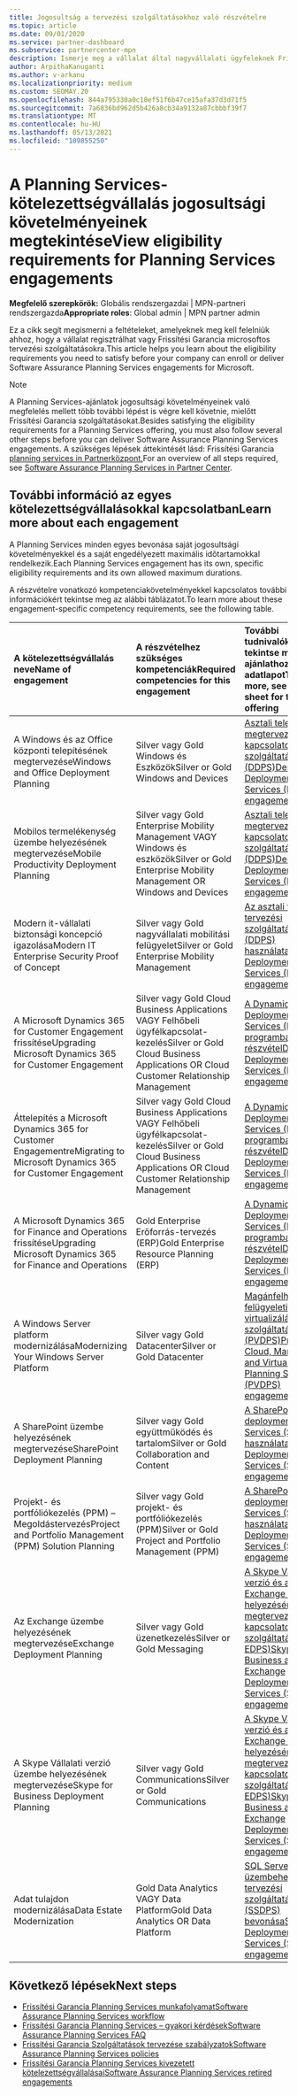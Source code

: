```yaml
---
title: Jogosultság a tervezési szolgáltatásokhoz való részvételre
ms.topic: article
ms.date: 09/01/2020
ms.service: partner-dashboard
ms.subservice: partnercenter-mpn
description: Ismerje meg a vállalat által nagyvállalati ügyfeleknek Frissítési Garancia tervezési szolgáltatásokhoz való kötelezettségvállaláshoz szükséges jogosultsági követelményeket.
author: ArpithaKanuganti
ms.author: v-arkanu
ms.localizationpriority: medium
ms.custom: SEOMAY.20
ms.openlocfilehash: 844a795330a0c10ef51f6b47ce15afa37d3d71f5
ms.sourcegitcommit: 7a6836bd962d5b426a8cb34a9132a87cbbbf39f7
ms.translationtype: MT
ms.contentlocale: hu-HU
ms.lasthandoff: 05/13/2021
ms.locfileid: "109855250"
---
```

# <a name="view-eligibility-requirements-for-planning-services-engagements"></a><span data-ttu-id="e42ed-103">A Planning Services-kötelezettségvállalás jogosultsági követelményeinek megtekintése</span><span class="sxs-lookup"><span data-stu-id="e42ed-103">View eligibility requirements for Planning Services engagements</span></span>

<span data-ttu-id="e42ed-104">**Megfelelő szerepkörök:** Globális rendszergazdai | MPN-partneri rendszergazda</span><span class="sxs-lookup"><span data-stu-id="e42ed-104">**Appropriate roles**: Global admin | MPN partner admin</span></span>

<span data-ttu-id="e42ed-105">Ez a cikk segít megismerni a feltételeket, amelyeknek meg kell felelniük ahhoz, hogy a vállalat regisztrálhat vagy Frissítési Garancia microsoftos tervezési szolgáltatásokra.</span><span class="sxs-lookup"><span data-stu-id="e42ed-105">This article helps you learn about the eligibility requirements you need to satisfy before your company can enroll or deliver Software Assurance Planning Services engagements for Microsoft.</span></span>

>[!NOTE]
> <span data-ttu-id="e42ed-106">A Planning Services-ajánlatok jogosultsági követelményeinek való megfelelés mellett több további lépést is végre kell követnie, mielőtt Frissítési Garancia szolgáltatásokat.</span><span class="sxs-lookup"><span data-stu-id="e42ed-106">Besides satisfying the eligibility requirements for a Planning Services offering, you must also follow several other steps before you can deliver Software Assurance Planning Services engagements.</span></span> <span data-ttu-id="e42ed-107">A szükséges lépések áttekintését lásd: Frissítési Garancia [planning services in Partnerközpont.](software-assurance-dps.md)</span><span class="sxs-lookup"><span data-stu-id="e42ed-107">For an overview of all steps required, see [Software Assurance Planning Services in Partner Center](software-assurance-dps.md).</span></span>

## <a name="learn-more-about-each-engagement"></a><span data-ttu-id="e42ed-108">További információ az egyes kötelezettségvállalásokkal kapcsolatban</span><span class="sxs-lookup"><span data-stu-id="e42ed-108">Learn more about each engagement</span></span>

<span data-ttu-id="e42ed-109">A Planning Services minden egyes bevonása saját jogosultsági követelményekkel és a saját engedélyezett maximális időtartamokkal rendelkezik.</span><span class="sxs-lookup"><span data-stu-id="e42ed-109">Each Planning Services engagement has its own, specific eligibility requirements and its own allowed maximum durations.</span></span>

<span data-ttu-id="e42ed-110">A részvételre vonatkozó kompetenciakövetelményekkel kapcsolatos további információkért tekintse meg az alábbi táblázatot.</span><span class="sxs-lookup"><span data-stu-id="e42ed-110">To learn more about these engagement-specific competency requirements, see the following table.</span></span>

| <span data-ttu-id="e42ed-111">A kötelezettségvállalás neve</span><span class="sxs-lookup"><span data-stu-id="e42ed-111">Name of engagement</span></span> | <span data-ttu-id="e42ed-112">A részvételhez szükséges kompetenciák</span><span class="sxs-lookup"><span data-stu-id="e42ed-112">Required competencies for this engagement</span></span> | <span data-ttu-id="e42ed-113">További tudnivalókért tekintse meg az ajánlathoz az adatlapot</span><span class="sxs-lookup"><span data-stu-id="e42ed-113">To learn more, see the data sheet for this offering</span></span> |
|:--- |:--- |:--- |
| <span data-ttu-id="e42ed-114">A Windows és az Office központi telepítésének megtervezése</span><span class="sxs-lookup"><span data-stu-id="e42ed-114">Windows and Office Deployment Planning</span></span>  | <span data-ttu-id="e42ed-115">Silver vagy Gold Windows és Eszközök</span><span class="sxs-lookup"><span data-stu-id="e42ed-115">Silver or Gold Windows and Devices</span></span>  |  [<span data-ttu-id="e42ed-116">Asztali telepítés megtervezésével kapcsolatos szolgáltatások (DDPS)</span><span class="sxs-lookup"><span data-stu-id="e42ed-116">Desktop Deployment Planning Services (DDPS) engagements</span></span>](https://go.microsoft.com/fwlink/?linkid=2116072)
| <span data-ttu-id="e42ed-117">Mobilos termelékenység üzembe helyezésének megtervezése</span><span class="sxs-lookup"><span data-stu-id="e42ed-117">Mobile Productivity Deployment Planning</span></span>  | <span data-ttu-id="e42ed-118">Silver vagy Gold Enterprise Mobility Management VAGY Windows és eszközök</span><span class="sxs-lookup"><span data-stu-id="e42ed-118">Silver or Gold Enterprise Mobility Management OR Windows and Devices</span></span>  | [<span data-ttu-id="e42ed-119">Asztali telepítés megtervezésével kapcsolatos szolgáltatások (DDPS)</span><span class="sxs-lookup"><span data-stu-id="e42ed-119">Desktop Deployment Planning Services (DDPS) engagements</span></span>](https://go.microsoft.com/fwlink/?linkid=2116072) |  
| <span data-ttu-id="e42ed-120">Modern it-vállalati biztonsági koncepció igazolása</span><span class="sxs-lookup"><span data-stu-id="e42ed-120">Modern IT Enterprise Security Proof of Concept</span></span> |  <span data-ttu-id="e42ed-121">Silver vagy Gold nagyvállalati mobilitási felügyelet</span><span class="sxs-lookup"><span data-stu-id="e42ed-121">Silver or Gold Enterprise Mobility Management</span></span>  | [<span data-ttu-id="e42ed-122">Az asztali telepítés tervezési szolgáltatásainak (DDPS) használata</span><span class="sxs-lookup"><span data-stu-id="e42ed-122">Desktop Deployment Planning Services (DDPS) engagements</span></span>](https://go.microsoft.com/fwlink/?linkid=2116072) |  
| <span data-ttu-id="e42ed-123">A Microsoft Dynamics 365 for Customer Engagement frissítése</span><span class="sxs-lookup"><span data-stu-id="e42ed-123">Upgrading Microsoft Dynamics 365 for Customer Engagement</span></span>  | <span data-ttu-id="e42ed-124">Silver vagy Gold Cloud Business Applications VAGY Felhőbeli ügyfélkapcsolat-kezelés</span><span class="sxs-lookup"><span data-stu-id="e42ed-124">Silver or Gold Cloud Business Applications OR Cloud Customer Relationship Management</span></span>  | [<span data-ttu-id="e42ed-125">A Dynamics Deployment Planning Services (DYDPS) programban való részvétel</span><span class="sxs-lookup"><span data-stu-id="e42ed-125">Dynamics Deployment Planning Services (DYDPS) engagements</span></span>](https://go.microsoft.com/fwlink/?linkid=2116073)
| <span data-ttu-id="e42ed-126">Áttelepítés a Microsoft Dynamics 365 for Customer Engagementre</span><span class="sxs-lookup"><span data-stu-id="e42ed-126">Migrating to Microsoft Dynamics 365 for Customer Engagement</span></span>  | <span data-ttu-id="e42ed-127">Silver vagy Gold Cloud Business Applications VAGY Felhőbeli ügyfélkapcsolat-kezelés</span><span class="sxs-lookup"><span data-stu-id="e42ed-127">Silver or Gold Cloud Business Applications OR Cloud Customer Relationship Management</span></span>  | [<span data-ttu-id="e42ed-128">A Dynamics Deployment Planning Services (DYDPS) programban való részvétel</span><span class="sxs-lookup"><span data-stu-id="e42ed-128">Dynamics Deployment Planning Services (DYDPS) engagements</span></span>](https://go.microsoft.com/fwlink/?linkid=2116073)
| <span data-ttu-id="e42ed-129">A Microsoft Dynamics 365 for Finance and Operations frissítése</span><span class="sxs-lookup"><span data-stu-id="e42ed-129">Upgrading Microsoft Dynamics 365 for Finance and Operations</span></span>  | <span data-ttu-id="e42ed-130">Gold Enterprise Erőforrás-tervezés (ERP)</span><span class="sxs-lookup"><span data-stu-id="e42ed-130">Gold Enterprise Resource Planning (ERP)</span></span>  | [<span data-ttu-id="e42ed-131">A Dynamics Deployment Planning Services (DYDPS) programban való részvétel</span><span class="sxs-lookup"><span data-stu-id="e42ed-131">Dynamics Deployment Planning Services (DYDPS) engagements</span></span>](https://go.microsoft.com/fwlink/?linkid=2116073)  |
| <span data-ttu-id="e42ed-132">A Windows Server platform modernizálása</span><span class="sxs-lookup"><span data-stu-id="e42ed-132">Modernizing Your Windows Server Platform</span></span> | <span data-ttu-id="e42ed-133">Silver vagy Gold Datacenter</span><span class="sxs-lookup"><span data-stu-id="e42ed-133">Silver or Gold Datacenter</span></span> | [<span data-ttu-id="e42ed-134">Magánfelhő-, felügyeleti és virtualizálástervezési szolgáltatások (PVDPS)</span><span class="sxs-lookup"><span data-stu-id="e42ed-134">Private Cloud, Management and Virtualization Planning Services (PVDPS) engagements</span></span>](https://go.microsoft.com/fwlink/?linkid=2115982) |
| <span data-ttu-id="e42ed-135">A SharePoint üzembe helyezésének megtervezése</span><span class="sxs-lookup"><span data-stu-id="e42ed-135">SharePoint Deployment Planning</span></span>  | <span data-ttu-id="e42ed-136">Silver vagy Gold együttműködés és tartalom</span><span class="sxs-lookup"><span data-stu-id="e42ed-136">Silver or Gold Collaboration and Content</span></span>  | [<span data-ttu-id="e42ed-137">A SharePoint deployment Planning Services (SDPS) használata</span><span class="sxs-lookup"><span data-stu-id="e42ed-137">SharePoint Deployment Planning Services (SDPS) engagements</span></span>](https://go.microsoft.com/fwlink/?linkid=2116074)  |
| <span data-ttu-id="e42ed-138">Projekt- és portfóliókezelés (PPM) – Megoldástervezés</span><span class="sxs-lookup"><span data-stu-id="e42ed-138">Project and Portfolio Management (PPM) Solution Planning</span></span>  | <span data-ttu-id="e42ed-139">Silver vagy Gold projekt- és portfóliókezelés (PPM)</span><span class="sxs-lookup"><span data-stu-id="e42ed-139">Silver or Gold Project and Portfolio Management (PPM)</span></span>  | [<span data-ttu-id="e42ed-140">A SharePoint deployment Planning Services (SDPS) használata</span><span class="sxs-lookup"><span data-stu-id="e42ed-140">SharePoint Deployment Planning Services (SDPS) engagements</span></span>](https://go.microsoft.com/fwlink/?linkid=2116074)  |
| <span data-ttu-id="e42ed-141">Az Exchange üzembe helyezésének megtervezése</span><span class="sxs-lookup"><span data-stu-id="e42ed-141">Exchange Deployment Planning</span></span>  | <span data-ttu-id="e42ed-142">Silver vagy Gold üzenetkezelés</span><span class="sxs-lookup"><span data-stu-id="e42ed-142">Silver or Gold Messaging</span></span>  | [<span data-ttu-id="e42ed-143">A Skype Vállalati verzió és az Exchange üzembe helyezésének megtervezésével kapcsolatos szolgáltatások (S-EDPS)</span><span class="sxs-lookup"><span data-stu-id="e42ed-143">Skype for Business and Exchange Deployment Planning Services (S-EDPS) engagements</span></span>](https://go.microsoft.com/fwlink/?linkid=2116075)  |
<span data-ttu-id="e42ed-144">A Skype Vállalati verzió üzembe helyezésének megtervezése</span><span class="sxs-lookup"><span data-stu-id="e42ed-144">Skype for Business Deployment Planning</span></span>  | <span data-ttu-id="e42ed-145">Silver vagy Gold Communications</span><span class="sxs-lookup"><span data-stu-id="e42ed-145">Silver or Gold Communications</span></span>  | [<span data-ttu-id="e42ed-146">A Skype Vállalati verzió és az Exchange üzembe helyezésének megtervezésével kapcsolatos szolgáltatások (S-EDPS)</span><span class="sxs-lookup"><span data-stu-id="e42ed-146">Skype for Business and Exchange Deployment Planning Services (S-EDPS) engagements</span></span>](https://go.microsoft.com/fwlink/?linkid=2116075)  |
| <span data-ttu-id="e42ed-147">Adat tulajdon modernizálása</span><span class="sxs-lookup"><span data-stu-id="e42ed-147">Data Estate Modernization</span></span>  | <span data-ttu-id="e42ed-148">Gold Data Analytics VAGY Data Platform</span><span class="sxs-lookup"><span data-stu-id="e42ed-148">Gold Data Analytics OR Data Platform</span></span>  | [<span data-ttu-id="e42ed-149">SQL Server üzembehelyezés-tervezési szolgáltatások (SSDPS) bevonása</span><span class="sxs-lookup"><span data-stu-id="e42ed-149">SQL Server Deployment Planning Services (SSDPS) engagements</span></span>](https://go.microsoft.com/fwlink/?linkid=2116076)  |

## <a name="next-steps"></a><span data-ttu-id="e42ed-150">Következő lépések</span><span class="sxs-lookup"><span data-stu-id="e42ed-150">Next steps</span></span>

- [<span data-ttu-id="e42ed-151">Frissítési Garancia Planning Services munkafolyamat</span><span class="sxs-lookup"><span data-stu-id="e42ed-151">Software Assurance Planning Services workflow</span></span>](https://go.microsoft.com/fwlink/?linkid=2115983)
- [<span data-ttu-id="e42ed-152">Frissítési Garancia Planning Services – gyakori kérdések</span><span class="sxs-lookup"><span data-stu-id="e42ed-152">Software Assurance Planning Services FAQ</span></span>](https://go.microsoft.com/fwlink/?linkid=2116077)
- [<span data-ttu-id="e42ed-153">Frissítési Garancia Szolgáltatások tervezése szabályzatok</span><span class="sxs-lookup"><span data-stu-id="e42ed-153">Software Assurance Planning Services policies</span></span>](https://go.microsoft.com/fwlink/?linkid=2115984)
- [<span data-ttu-id="e42ed-154">Frissítési Garancia Planning Services kivezetett kötelezettségvállalásai</span><span class="sxs-lookup"><span data-stu-id="e42ed-154">Software Assurance Planning Services retired engagements</span></span>](https://query.prod.cms.rt.microsoft.com/cms/api/am/binary/RE4sln9)
